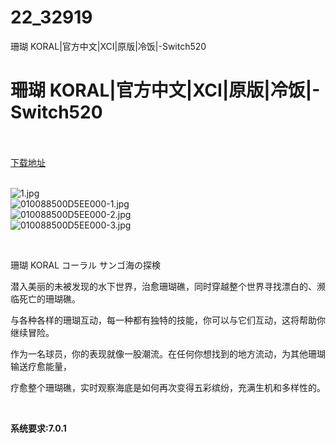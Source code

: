 # 22_32919
珊瑚 KORAL|官方中文|XCI|原版|冷饭|-Switch520
# 珊瑚 KORAL|官方中文|XCI|原版|冷饭|-Switch520
 <br/></br>
[下载地址](https://www.switch520.cc/article/32919 "下载地址")
<br/></br>

<p><img title="1.jpg" src="https://www.switch520.cc/muke_img/2022_06_15_4ecccedcaa47c.jpg" alt="1.jpg"><br>
<img title="010088500D5EE000-1.jpg" src="https://www.switch520.cc/muke_img/2022_06_15_0cc998b1c99f7.jpg" alt="010088500D5EE000-1.jpg"><br>
<img title="010088500D5EE000-2.jpg" src="https://www.switch520.cc/muke_img/2022_06_15_455f929c6dd59.jpg" alt="010088500D5EE000-2.jpg"><br>
<img title="010088500D5EE000-3.jpg" src="https://www.switch520.cc/muke_img/2022_06_15_5264a2136eda2.jpg" alt="010088500D5EE000-3.jpg"></p>
<p>&nbsp;</p>
<p>珊瑚 KORAL コーラル サンゴ海の探検</p>
<p>潜入美丽的未被发现的水下世界，治愈珊瑚礁，同时穿越整个世界寻找漂白的、濒临死亡的珊瑚礁。</p>
<p>与各种各样的珊瑚互动，每一种都有独特的技能，你可以与它们互动，这将帮助你继续冒险。</p>
<p>作为一名球员，你的表现就像一股潮流。在任何你想找到的地方流动，为其他珊瑚输送疗愈能量，</p>
<p>疗愈整个珊瑚礁，实时观察海底是如何再次变得五彩缤纷，充满生机和多样性的。</p>
<p>&nbsp;</p>
<p><strong>系统要求:7.0.1</strong></p>



